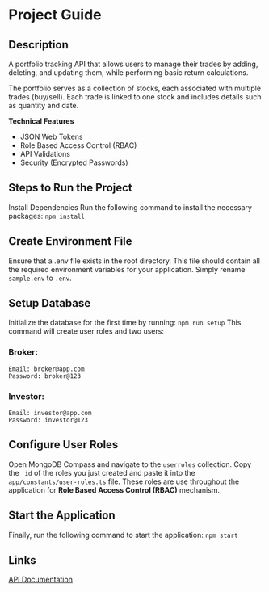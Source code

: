 # Project Guide

## Description
A portfolio tracking API that allows users to manage their trades by adding, deleting, and updating them, while performing basic return calculations.

The portfolio serves as a collection of stocks, each associated with multiple trades (buy/sell). Each trade is linked to one stock and includes details such as quantity and date.

**Technical Features**
* JSON Web Tokens
* Role Based Access Control (RBAC)
* API Validations
* Security (Encrypted Passwords)

##  Steps to Run the Project
Install Dependencies
Run the following command to install the necessary packages:
`npm install`

## Create Environment File
Ensure that a .env file exists in the root directory. This file should contain all the required environment variables for your application. Simply rename `sample.env` to `.env`.

## Setup Database
Initialize the database for the first time by running:
`npm run setup`
This command will create user roles and two users:

### Broker:
    Email: broker@app.com
    Password: broker@123
### Investor:
    Email: investor@app.com
    Password: investor@123

## Configure User Roles
Open MongoDB Compass and navigate to the `userroles` collection. Copy the `_id` of the roles you just created and paste it into the `app/constants/user-roles.ts` file. These roles are use throughout the application for **Role Based Access Control (RBAC)** mechanism.

## Start the Application
Finally, run the following command to start the application:
`npm start`

## Links
[API Documentation](https://documenter.getpostman.com/view/11444708/2sAXqzWHuH#intro)
